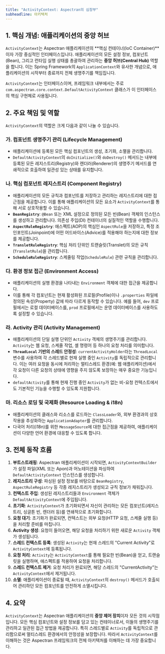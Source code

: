 ```yaml
---
title: "ActivityContext: Aspectran의 심장부"
subheadline: 아키텍처
---
```


## 1. 핵심 개념: 애플리케이션의 중앙 허브

`ActivityContext`는 Aspectran 애플리케이션의 **핵심 컨테이너(IoC Container)**이자 가장 중심적인 인터페이스입니다. 애플리케이션의 모든 설정 정보, 컴포넌트(Bean), 그리고 런타임 실행 상태를 총괄하여 관리하는 **중앙 허브(Central Hub)** 역할을 합니다. 이는 Spring Framework의 `ApplicationContext`와 유사한 개념으로, 애플리케이션의 시작부터 종료까지 전체 생명주기를 책임집니다.

`ActivityContext`는 인터페이스이며, 프레임워크 내부에서는 주로 `com.aspectran.core.context.DefaultActivityContext` 클래스가 이 인터페이스의 핵심 구현체로 사용됩니다.

## 2. 주요 책임 및 역할

`ActivityContext`의 역할은 크게 다음과 같이 나눌 수 있습니다.

### 가. 컴포넌트 생명주기 관리 (Lifecycle Management)

-   애플리케이션에 등록된 모든 핵심 컴포넌트의 생성, 초기화, 소멸을 관리합니다.
-   `DefaultActivityContext`의 `doInitialize()`와 `doDestroy()` 메서드는 내부에 등록된 모든 레지스트리(Registry)와 렌더러(Renderer)의 생명주기 메서드를 연쇄적으로 호출하여 일관성 있는 상태를 유지합니다.

### 나. 핵심 컴포넌트 레지스트리 (Component Registry)

-   애플리케이션의 모든 규칙과 컴포넌트를 저장하고 관리하는 레지스트리에 대한 접근점을 제공합니다. 이를 통해 애플리케이션의 모든 요소가 `ActivityContext`를 통해 서로 상호작용할 수 있습니다.
-   **`BeanRegistry`**: `@Bean` 또는 XML 설정으로 정의된 모든 빈(Bean) 객체의 인스턴스를 생성하고 관리합니다. 의존성 주입(DI) 컨테이너의 실질적인 역할을 수행합니다.
-   **`AspectRuleRegistry`**: 애스펙트(AOP)의 핵심인 `AspectRule`을 저장하고, 특정 조인포인트(Joinpoint)에 어떤 어드바이스(Advice)를 적용해야 하는지에 대한 정보를 제공합니다.
-   **`TransletRuleRegistry`**: 핵심 처리 단위인 트랜슬릿(Translet)의 모든 규칙(`TransletRule`)을 관리합니다.
-   **`ScheduleRuleRegistry`**: 스케줄링 작업(`ScheduleRule`) 관련 규칙을 관리합니다.

### 다. 환경 정보 접근 (Environment Access)

-   애플리케이션의 실행 환경을 나타내는 `Environment` 객체에 대한 접근을 제공합니다.
-   이를 통해 각 컴포넌트는 현재 활성화된 프로필(Profile)이나 `.properties` 파일에 정의된 속성(Property) 값에 따라 다르게 동작할 수 있습니다. 예를 들어, `dev` 프로필에서는 로컬 데이터베이스를, `prod` 프로필에서는 운영 데이터베이스를 사용하도록 설정할 수 있습니다.

### 라. Activity 관리 (Activity Management)

-   애플리케이션의 단일 실행 단위인 `Activity` 객체의 생명주기를 관리합니다. `Activity`는 웹 요청, 스케줄 작업, 셸 명령어 등 하나의 요청 처리를 의미합니다.
-   **`ThreadLocal` 기반의 스레드 안정성**: `currentActivityHolder`라는 `ThreadLocal` 변수를 사용하여 각 스레드별로 현재 실행 중인 `Activity`를 독립적으로 관리합니다. 이는 여러 요청을 동시에 처리하는 멀티스레드 환경(예: 웹 애플리케이션)에서 각 요청이 다른 요청의 상태에 영향을 주지 않도록 보장하는 매우 중요한 기능입니다.
-   `defaultActivity`를 통해 현재 진행 중인 `Activity`가 없는 비-요청 컨텍스트에서도 기본적인 기능을 수행할 수 있도록 지원합니다.

### 마. 리소스 로딩 및 국제화 (Resource Loading & i18n)

-   애플리케이션의 클래스와 리소스를 로드하는 `ClassLoader`와, 외부 환경과의 상호작용을 추상화하는 `ApplicationAdapter`를 관리합니다.
-   다국어 처리(i18n)를 위한 `MessageSource`에 대한 접근점을 제공하여, 애플리케이션이 다양한 언어 환경에 대응할 수 있도록 합니다.

## 3. 전체 동작 흐름

1.  **부트스트래핑**: Aspectran 애플리케이션이 시작되면, `ActivityContextBuilder`가 설정 파일(XML 또는 Apon)과 어노테이션을 파싱하여 `DefaultActivityContext` 인스턴스를 생성합니다.
2.  **레지스트리 구성**: 파싱된 설정 정보를 바탕으로 `BeanRegistry`, `AspectRuleRegistry` 등 각종 레지스트리가 생성되고 규칙 정보가 채워집니다.
3.  **컨텍스트 주입**: 생성된 레지스트리들과 `Environment` 객체가 `DefaultActivityContext`에 주입됩니다.
4.  **초기화**: `ActivityContext`가 초기화되면서 자신이 관리하는 모든 컴포넌트(레지스트리, 싱글톤 빈, 렌더러 등)를 연쇄적으로 초기화합니다.
5.  **요청 대기**: 초기화가 완료되면, 컨텍스트는 외부 요청(HTTP 요청, 스케줄 실행 등)을 처리할 준비를 마칩니다.
6.  **Activity 생성**: 요청이 들어오면, 해당 요청을 처리하기 위한 새로운 `Activity` 객체가 생성됩니다.
7.  **스레드 컨텍스트 등록**: 생성된 `Activity`는 현재 스레드의 "Current Activity"로 `ActivityContext`에 등록됩니다.
8.  **요청 처리**: `Activity`는 `ActivityContext`를 통해 필요한 빈(Bean)을 얻고, 트랜슬릿을 실행하며, 애스펙트를 적용하여 요청을 처리합니다.
9.  **스레드 컨텍스트 제거**: 요청 처리가 완료되면, 해당 스레드의 "CurrentActivity"는 `ActivityContext`에서 제거됩니다.
10. **소멸**: 애플리케이션이 종료될 때, `ActivityContext`의 `destroy()` 메서드가 호출되어 관리하던 모든 컴포넌트를 안전하게 소멸시킵니다.

## 4. 요약

`ActivityContext`는 Aspectran 애플리케이션의 **중앙 제어 장치**이자 모든 것의 시작점입니다. 모든 핵심 컴포넌트와 설정 정보를 담고 있는 컨테이너로서, 이들의 생명주기를 관리하고 일관된 접근 방법을 제공합니다. 특히 스레드별로 `Activity`를 독립적으로 관리함으로써 멀티스레드 환경에서의 안정성을 보장합니다. 따라서 `ActivityContext`를 이해하는 것은 Aspectran 프레임워크의 전체 아키텍처를 이해하는 데 가장 중요합니다.
